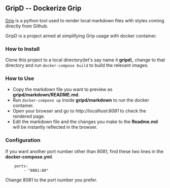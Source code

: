 ## GripD -- Dockerize Grip

[Grip](https://github.com/joeyespo/grip) is a python tool used to render local markdown files with styles coming directly from Github.

GripD is a project aimed at simplifying Grip usage with docker container.

###  How to Install

Clone this project to a local directory(let's say name it **gripd**), change to that directory and run `docker-compose build` to build the relevant images.

###  How to Use

- Copy the markdown file you want to preview as **gripd/markdown/README.md**.
- Run `docker-compose up` inside **gripd/markdown** to run the docker container.
- Open your browser and go to *http://localhost:8081* to check the rendered page.
- Edit the markdown file and the changes you make to the **Readme.md** will be instantly reflected in the browser.

###  Configuration

If you want another port number other than 8081, find these two lines in the **docker-compose.yml**.

~~~
    ports:
        - "8081:80"
~~~

Change 8081 to the port number you prefer.
